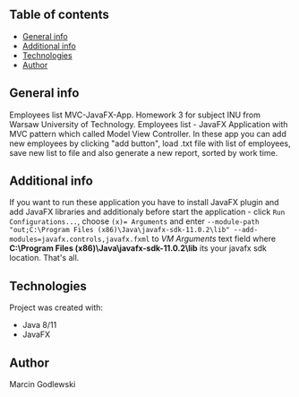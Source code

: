 ## Table of contents
* [General info](#general-info)
* [Additional info](#additional-info)
* [Technologies](#technologies)
* [Author](#author)

## General info
Employees list MVC-JavaFX-App. Homework 3 for subject INU from Warsaw University of Technology. 
Employees list - JavaFX Application with MVC pattern which called Model View Controller. 
In these app you can add new employees by clicking "add button", load .txt file with list of employees, 
save new list to file and also generate a new report, sorted by work time.

## Additional info
If you want to run these application you have to install JavaFX plugin and add JavaFX libraries and 
additionaly before start the application - click `Run Configurations...`, choose `(x)= Arguments` 
and enter `--module-path "out;C:\Program Files (x86)\Java\javafx-sdk-11.0.2\lib" --add-modules=javafx.controls,javafx.fxml` 
to *VM Arguments* text field where **C:\Program Files (x86)\Java\javafx-sdk-11.0.2\lib** its your javafx sdk location. That's all.

## Technologies
Project was created with:
* Java 8/11
* JavaFX

## Author
Marcin Godlewski
